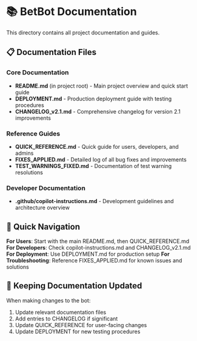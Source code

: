 # 📚 BetBot Documentation

This directory contains all project documentation and guides.

## 📋 Documentation Files

### Core Documentation
- **README.md** (in project root) - Main project overview and quick start guide
- **DEPLOYMENT.md** - Production deployment guide with testing procedures
- **CHANGELOG_v2.1.md** - Comprehensive changelog for version 2.1 improvements

### Reference Guides  
- **QUICK_REFERENCE.md** - Quick guide for users, developers, and admins
- **FIXES_APPLIED.md** - Detailed log of all bug fixes and improvements
- **TEST_WARNINGS_FIXED.md** - Documentation of test warning resolutions

### Developer Documentation
- **.github/copilot-instructions.md** - Development guidelines and architecture overview

## 🎯 Quick Navigation

**For Users**: Start with the main README.md, then QUICK_REFERENCE.md
**For Developers**: Check copilot-instructions.md and CHANGELOG_v2.1.md  
**For Deployment**: Use DEPLOYMENT.md for production setup
**For Troubleshooting**: Reference FIXES_APPLIED.md for known issues and solutions

## 🔄 Keeping Documentation Updated

When making changes to the bot:
1. Update relevant documentation files
2. Add entries to CHANGELOG if significant
3. Update QUICK_REFERENCE for user-facing changes
4. Update DEPLOYMENT for new testing procedures